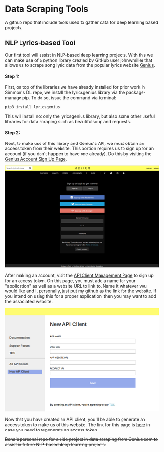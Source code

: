 # Data Scraping Tools
A github repo that include tools used to gather data for deep learning based projects. 

## NLP Lyrics-based Tool 
Our first tool will assist in NLP-based deep learning projects. With this we can make use of a python library created by GitHub user johnwmiller that allows us to scrape song lyric data from the popular lyrics website [Genius](Genius.com).
#### Step 1:
First, on top of the libraries we have already installed for prior work in Simmon's DL repo, we install the lyricsgenius library via the package-manage pip.
To do so, issue the command via terminal: 
~~~
pip3 install lyricsgenius
~~~
This will install not only the lyricsgenius library, but also some other useful libraries for data scraping such as beautifulsoup and requests.
#### Step 2:
Next, to make use of this library and Genius's API, we must obtain an access token from their website. This portion requires us to sign up for an account (if you don't happen to have one already). Do this by visiting the [Genius Account Sign Up Page](https://genius.com/signup).


![Lyrics Genius Sign Up](/images/geniussignup.png)


After making an account, visit the [API Client Management Page](https://genius.com/api-clients) to sign up for an access token. On this page, you must add a name for your "application" as well as a website URL to link to. Name it whatever you would like and I, personally, just put my github as the link for the website. If you intend on using this for a proper application, then you may want to add the associated website.


![Lyrics Genius API](/images/lyricsapi.png)


Now that you have created an API client, you'll be able to generate an access token to make us of this website. The link for this page is [here](https://genius.com/api-clients) in case you need to regenerate an access token.



~~Bena's personal repo for a side project in data scraping from Genius.com to assist in future NLP-based deep learning projects.~~
